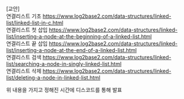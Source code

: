 [교안]<br>
연결리스트 기초 https://www.log2base2.com/data-structures/linked-list/linked-list-in-c.html<br>
연결리스트 첫 삽입 https://www.log2base2.com/data-structures/linked-list/inserting-a-node-at-the-beginning-of-a-linked-list.html<br>
연결리스트 끝 삽입 https://www.log2base2.com/data-structures/linked-list/inserting-a-node-at-the-end-of-a-linked-list.html<br>
연결리스트 검색 https://www.log2base2.com/data-structures/linked-list/searching-a-node-in-singly-linked-list.html<br>
연결리스트 삭제 https://www.log2base2.com/data-structures/linked-list/deleting-a-node-in-linked-list.html

위 내용을 가지고 정해진 시간에 디스코드를 통해 발표
